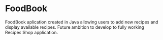# FoodBook

FoodBook aplication created in Java allowing users to add new recipes and display available recipes. Future ambition to develop to fully working Recipes Shop application.
